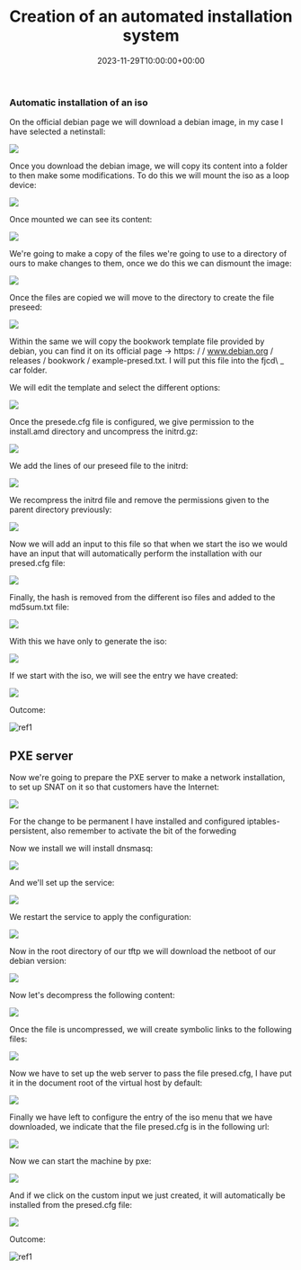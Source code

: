 ﻿---
title: "Creation of an automated installation system"
date: 2023-11-29T10:00:00+00:00
Description: Creation of an automated installation system
tags: [Sistemas,ISO,ASO,Linux]
hero: images/sistemas/creacion_de_un_sistema_automatizado_de_instalacion/creacion_de_un_sistema_automatizado_de_instalacion.jpg
---



### Automatic installation of an iso

On the official debian page we will download a debian image, in my case I have selected a netinstall:

![](/sistemas/creacion_de_un_sistema_automatizado_de_instalacion/img/Aspose.Words.87912b93-5caf-4cac-995f-066fba11b8b6.001.png)

Once you download the debian image, we will copy its content into a folder to then make some modifications. To do this we will mount the iso as a loop device:

![](/sistemas/creacion_de_un_sistema_automatizado_de_instalacion/img/Aspose.Words.87912b93-5caf-4cac-995f-066fba11b8b6.002.png)

Once mounted we can see its content:

![](/sistemas/creacion_de_un_sistema_automatizado_de_instalacion/img/Aspose.Words.87912b93-5caf-4cac-995f-066fba11b8b6.003.jpeg)

We're going to make a copy of the files we're going to use to a directory of ours to make changes to them, once we do this we can dismount the image:

![](/sistemas/creacion_de_un_sistema_automatizado_de_instalacion/img/Aspose.Words.87912b93-5caf-4cac-995f-066fba11b8b6.004.png)

Once the files are copied we will move to the directory to create the file preseed:

![](/sistemas/creacion_de_un_sistema_automatizado_de_instalacion/img/Aspose.Words.87912b93-5caf-4cac-995f-066fba11b8b6.005.png)

Within the same we will copy the bookwork template file provided by debian, you can find it on its official page → https: / / www.debian.org / releases / bookwork / example-presed.txt. I will put this file into the fjcd\ _ car folder.

We will edit the template and select the different options:

![](/sistemas/creacion_de_un_sistema_automatizado_de_instalacion/img/Aspose.Words.87912b93-5caf-4cac-995f-066fba11b8b6.006.jpeg)

Once the presede.cfg file is configured, we give permission to the install.amd directory and uncompress the initrd.gz:

![](/sistemas/creacion_de_un_sistema_automatizado_de_instalacion/img/Aspose.Words.87912b93-5caf-4cac-995f-066fba11b8b6.007.png)

We add the lines of our preseed file to the initrd:

![](/sistemas/creacion_de_un_sistema_automatizado_de_instalacion/img/Aspose.Words.87912b93-5caf-4cac-995f-066fba11b8b6.008.png)

We recompress the initrd file and remove the permissions given to the parent directory previously:

![](/sistemas/creacion_de_un_sistema_automatizado_de_instalacion/img/Aspose.Words.87912b93-5caf-4cac-995f-066fba11b8b6.009.png)

Now we will add an input to this file so that when we start the iso we would have an input that will automatically perform the installation with our presed.cfg file:

![](/sistemas/creacion_de_un_sistema_automatizado_de_instalacion/img/Aspose.Words.87912b93-5caf-4cac-995f-066fba11b8b6.010.jpeg)

Finally, the hash is removed from the different iso files and added to the md5sum.txt file:

![](/sistemas/creacion_de_un_sistema_automatizado_de_instalacion/img/Aspose.Words.87912b93-5caf-4cac-995f-066fba11b8b6.011.png)

With this we have only to generate the iso:

![](/sistemas/creacion_de_un_sistema_automatizado_de_instalacion/img/Aspose.Words.87912b93-5caf-4cac-995f-066fba11b8b6.012.png)

If we start with the iso, we will see the entry we have created:

![](/sistemas/creacion_de_un_sistema_automatizado_de_instalacion/img/Aspose.Words.87912b93-5caf-4cac-995f-066fba11b8b6.013.png)

Outcome:

![ref1]

## PXE server

Now we're going to prepare the PXE server to make a network installation, to set up SNAT on it so that customers have the Internet:

![](/sistemas/creacion_de_un_sistema_automatizado_de_instalacion/img/Aspose.Words.87912b93-5caf-4cac-995f-066fba11b8b6.015.png)

For the change to be permanent I have installed and configured iptables-persistent, also remember to activate the bit of the forweding

Now we install we will install dnsmasq:

![](/sistemas/creacion_de_un_sistema_automatizado_de_instalacion/img/Aspose.Words.87912b93-5caf-4cac-995f-066fba11b8b6.016.png)

And we'll set up the service:

![](/sistemas/creacion_de_un_sistema_automatizado_de_instalacion/img/Aspose.Words.87912b93-5caf-4cac-995f-066fba11b8b6.017.png)

We restart the service to apply the configuration:

![](/sistemas/creacion_de_un_sistema_automatizado_de_instalacion/img/Aspose.Words.87912b93-5caf-4cac-995f-066fba11b8b6.018.png)

Now in the root directory of our tftp we will download the netboot of our debian version:

![](/sistemas/creacion_de_un_sistema_automatizado_de_instalacion/img/Aspose.Words.87912b93-5caf-4cac-995f-066fba11b8b6.019.png)

Now let's decompress the following content:

![](/sistemas/creacion_de_un_sistema_automatizado_de_instalacion/img/Aspose.Words.87912b93-5caf-4cac-995f-066fba11b8b6.020.png)

Once the file is uncompressed, we will create symbolic links to the following files:

![](/sistemas/creacion_de_un_sistema_automatizado_de_instalacion/img/Aspose.Words.87912b93-5caf-4cac-995f-066fba11b8b6.021.png)

Now we have to set up the web server to pass the file presed.cfg, I have put it in the document root of the virtual host by default:

![](/sistemas/creacion_de_un_sistema_automatizado_de_instalacion/img/Aspose.Words.87912b93-5caf-4cac-995f-066fba11b8b6.022.png)

Finally we have left to configure the entry of the iso menu that we have downloaded, we indicate that the file presed.cfg is in the following url:

![](/sistemas/creacion_de_un_sistema_automatizado_de_instalacion/img/Aspose.Words.87912b93-5caf-4cac-995f-066fba11b8b6.023.jpeg)

Now we can start the machine by pxe:

![](/sistemas/creacion_de_un_sistema_automatizado_de_instalacion/img/Aspose.Words.87912b93-5caf-4cac-995f-066fba11b8b6.024.jpeg)

And if we click on the custom input we just created, it will automatically be installed from the presed.cfg file:

![](/sistemas/creacion_de_un_sistema_automatizado_de_instalacion/img/Aspose.Words.87912b93-5caf-4cac-995f-066fba11b8b6.025.jpeg)


Outcome:

![ref1]


[ref1]: /sistemas/creacion_de_un_sistema_automatizado_de_instalacion/img/Aspose.Words.87912b93-5caf-4cac-995f-066fba11b8b6.014.jpeg
